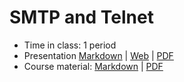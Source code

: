 # SMTP and Telnet

- Time in class: 1 period
- Presentation [Markdown](./PRESENTATION.md) |
  [Web](https://heig-vd-dai-course.github.io/heig-vd-dai-course/11-smtp-and-telnet/)
  |
  [PDF](https://heig-vd-dai-course.github.io/heig-vd-dai-course/11-smtp-and-telnet/11-smtp-and-telnet-presentation.pdf)<!-- | [Video (in French)]() -->
- Course material: [Markdown](./COURSE_MATERIAL.md) |
  [PDF](https://heig-vd-dai-course.github.io/heig-vd-dai-course/11-smtp-and-telnet/11-smtp-and-telnet-course-material.pdf)
